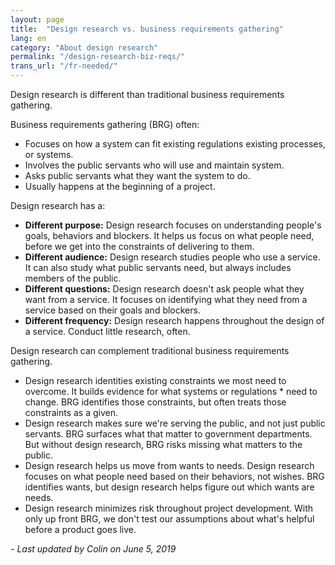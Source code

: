 ```yaml
---
layout: page
title:  "Design research vs. business requirements gathering"
lang: en
category: "About design research"
permalink: "/design-research-biz-reqs/"
trans_url: "/fr-needed/"
---
```


Design research is different than traditional business requirements gathering.


Business requirements gathering (BRG) often:
* Focuses on how a system can fit existing regulations existing processes, or systems.
* Involves the public servants who will use and maintain system.
* Asks public servants what they want the system to do.
* Usually happens at the beginning of a project.


Design research has a:
* **Different purpose:** Design research focuses on understanding people's goals, behaviors and blockers. It helps us focus on what people need, before we get into the constraints of delivering to them.
* **Different audience:** Design research studies people who use a service. It can also study what public servants need, but always includes members of the public.
* **Different questions:** Design research doesn't ask people what they want from a service. It focuses on identifying what they need from a service based on their goals and blockers.
* **Different frequency:** Design research happens throughout the design of a service. Conduct little research, often.


Design research can complement traditional business requirements gathering.
* Design research identities existing constraints we most need to overcome. It builds evidence for what systems or regulations * need to change. BRG identifies those constraints, but often treats those constraints as a given.
* Design research makes sure we're serving the public, and not just public servants. BRG surfaces what that matter to government departments. But without design research, BRG risks missing what matters to the public.
* Design research helps us move from wants to needs. Design research focuses on what people need based on their behaviors, not wishes. BRG identifies wants, but design research helps figure out which wants are needs.
* Design research minimizes risk throughout project development. With only up front BRG, we don't test our assumptions about what's helpful before a product goes live.

_- Last updated by Colin on June 5, 2019_

